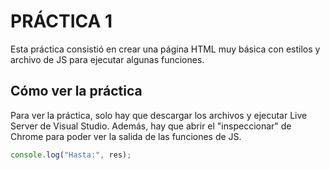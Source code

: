 # PRÁCTICA 1

Esta práctica consistió en crear una página HTML muy básica con estilos y archivo de JS para ejecutar algunas funciones.

## Cómo ver la práctica

Para ver la práctica, solo hay que descargar los archivos y ejecutar Live Server de Visual Studio. Además, hay que abrir el "inspeccionar" de Chrome para poder ver la salida de las funciones de JS.

```javascript
console.log("Hasta:", res);

